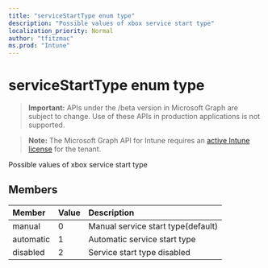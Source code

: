 ```yaml
---
title: "serviceStartType enum type"
description: "Possible values of xbox service start type"
localization_priority: Normal
author: "tfitzmac"
ms.prod: "Intune"
---
```


# serviceStartType enum type

> **Important:** APIs under the /beta version in Microsoft Graph are subject to change. Use of these APIs in production applications is not supported.

> **Note:** The Microsoft Graph API for Intune requires an [active Intune license](https://go.microsoft.com/fwlink/?linkid=839381) for the tenant.

Possible values of xbox service start type

## Members
|Member|Value|Description|
|:---|:---|:---|
|manual|0|Manual service start type(default)|
|automatic|1|Automatic service start type|
|disabled|2|Service start type disabled|




